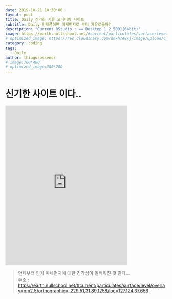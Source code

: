 ```yaml
---
date: 2019-10-21 10:30:00
layout: post
title: Daily 신기한 기류 모니터링 사이트
subtitle: Daily-언제쯤이면 미세먼지로 부터 자유로울까?
description: "Current RStudio : == Desktop 1.2.5001(64bit)"
image: https://earth.nullschool.net/#current/particulates/surface/level/overlay=pm2.5/orthographic=-229.51,31.89,1258/loc=127.124,37.656
# optimized_image: https://res.cloudinary.com/dm7h7e8xj/image/upload/c_scale,w_380/v1559820489/js-code_n83m7a.jpg
category: coding
tags:
  - Daily
author: thiagorossener
# image:760*400
# optimized_image:380*200
---
```


# 신기한 사이트 이다..
<div>
  <iframe width="380" height="500" src="https://earth.nullschool.net/#current/particulates/surface/level/overlay=pm2.5/orthographic=-229.51,31.89,1258/loc=127.124,37.656" frameborder="0" allowfullscreen></iframe>
</div>

> 언제부터 인가 미세먼지에 대한 경각심이 일깨워진 것 같다...<br>
> 주소 : https://earth.nullschool.net/#current/particulates/surface/level/overlay=pm2.5/orthographic=-229.51,31.89,1258/loc=127.124,37.656<br>
> 